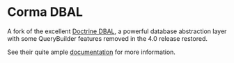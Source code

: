 # Corma DBAL

A fork of the excellent [Doctrine DBAL](https://github.com/doctrine/dbal), a powerful database abstraction layer with some
QueryBuilder features removed in the 4.0 release restored.

See their quite ample [documentation](https://www.doctrine-project.org/projects/doctrine-dbal/en/4.0/index.html) for more information.

